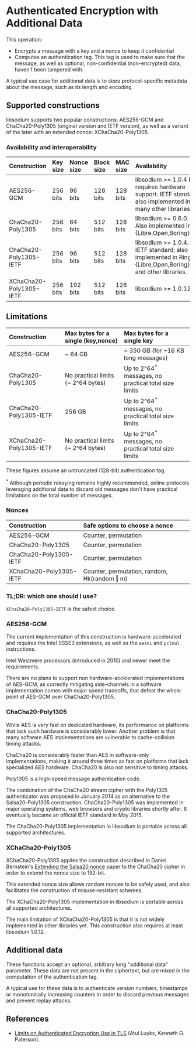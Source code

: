 # Authenticated Encryption with Additional Data

This operation:

- Encrypts a message with a key and a nonce to keep it confidential
- Computes an authentication tag. This tag is used to make sure that the message, as well as optional, non-confidential \(non-encrypted\) data, haven't been tampered with.

A typical use case for additional data is to store protocol-specific metadata about the message, such as its length and encoding.

## Supported constructions

libsodium supports two popular constructions: AES256-GCM and ChaCha20-Poly1305 \(original version and IETF version\), as well as a variant of the later with an extended nonce: XChaCha20-Poly1305.

### Availability and interoperability

| Construction            | Key size | Nonce size | Block size | MAC size | Availability                                                                                                  |
| :---------------------- | :------- | :--------- | :--------- | :------- | :------------------------------------------------------------------------------------------------------------ |
| AES256-GCM              | 256 bits | 96 bits    | 128 bits   | 128 bits | libsodium &gt;= 1.0.4 but requires hardware support. IETF standard; also implemented in many other libraries. |
| ChaCha20-Poly1305       | 256 bits | 64 bits    | 512 bits   | 128 bits | libsodium &gt;= 0.6.0. Also implemented in {Libre,Open,Boring}SSL.                                            |
| ChaCha20-Poly1305-IETF  | 256 bits | 96 bits    | 512 bits   | 128 bits | libsodium &gt;= 1.0.4. IETF standard; also implemented in Ring, {Libre,Open,Boring}SSL and other libraries.   |
| XChaCha20-Poly1305-IETF | 256 bits | 192 bits   | 512 bits   | 128 bits | libsodium &gt;= 1.0.12.                                                                                       |

## Limitations

| Construction            | Max bytes for a single \(key,nonce\) | Max bytes for a single key                                      |
| :---------------------- | :----------------------------------- | :-------------------------------------------------------------- |
| AES256-GCM              | ~ 64 GB                              | ~ 350 GB (for ~16 KB long messages)                             |
| ChaCha20-Poly1305       | No practical limits \(~ 2^64 bytes\) | Up to 2^64<sup>*</sup> messages, no practical total size limits |
| ChaCha20-Poly1305-IETF  | 256 GB                               | Up to 2^64<sup>*</sup> messages, no practical total size limits |
| XChaCha20-Poly1305-IETF | No practical limits \(~ 2^64 bytes\) | Up to 2^64<sup>*</sup> messages, no practical total size limits |

These figures assume an untruncated (128-bit) authentication tag.

<sup>*</sup> Although periodic rekeying remains highly recommended, online protocols leveraging additional data to discard old messages don't have practical limitations on the total number of messages.

### Nonces

| Construction            | Safe options to choose a nonce                 |
| :---------------------- | :--------------------------------------------- |
| AES256-GCM              | Counter, permutation                           |
| ChaCha20-Poly1305       | Counter, permutation                           |
| ChaCha20-Poly1305-IETF  | Counter, permutation                           |
| XChaCha20-Poly1305-IETF | Counter, permutation, random, Hk\(random ‖ m\) |

### TL;DR: which one should I use?

`XChaCha20-Poly1305-IETF` is the safest choice.

### AES256-GCM

The current implementation of this construction is hardware-accelerated and requires the Intel SSSE3 extensions, as well as the `aesni` and `pclmul` instructions.

Intel Westmere processors \(introduced in 2010\) and newer meet the requirements.

There are no plans to support non hardware-accelerated implementations of AES-GCM, as correctly mitigating side-channels in a software implementation comes with major speed tradeoffs, that defeat the whole point of AES-GCM over ChaCha20-Poly1305.

### ChaCha20-Poly1305

While AES is very fast on dedicated hardware, its performance on platforms that lack such hardware is considerably lower. Another problem is that many software AES implementations are vulnerable to cache-collision timing attacks.

ChaCha20 is considerably faster than AES in software-only implementations, making it around three times as fast on platforms that lack specialized AES hardware. ChaCha20 is also not sensitive to timing attacks.

Poly1305 is a high-speed message authentication code.

The combination of the ChaCha20 stream cipher with the Poly1305 authenticator was proposed in January 2014 as an alternative to the Salsa20-Poly1305 construction. ChaCha20-Poly1305 was implemented in major operating systems, web browsers and crypto libraries shortly after. It eventually became an official IETF standard in May 2015.

The ChaCha20-Poly1305 implementation in libsodium is portable across all supported architectures.

### XChaCha20-Poly1305

XChaCha20-Poly1305 applies the construction described in Daniel Bernstein's [Extending the Salsa20 nonce](https://cr.yp.to/snuffle/xsalsa-20081128.pdf) paper to the ChaCha20 cipher in order to extend the nonce size to 192-bit.

This extended nonce size allows random nonces to be safely used, and also facilitates the construction of misuse-resistant schemes.

The XChaCha20-Poly1305 implementation in libsodium is portable across all supported architectures.

The main limitation of XChaCha20-Poly1305 is that it is not widely implemented in other libraries yet. This construction also requires at least libsodium 1.0.12.

## Additional data

These functions accept an optional, arbitrary long "additional data" parameter. These data are not present in the ciphertext, but are mixed in the computation of the authentication tag.

A typical use for these data is to authenticate version numbers, timestamps or monotonically increasing counters in order to discard previous messages and prevent replay attacks.

## References

- [Limits on Authenticated Encryption Use in TLS](http://www.isg.rhul.ac.uk/~kp/TLS-AEbounds.pdf) \(Atul Luykx, Kenneth G. Paterson\).
